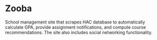 # Zooba
School management site that scrapes HAC database to automatically calculate GPA, provide assignment notifications, and compute course recommendations. The site also includes social networking functionality.
